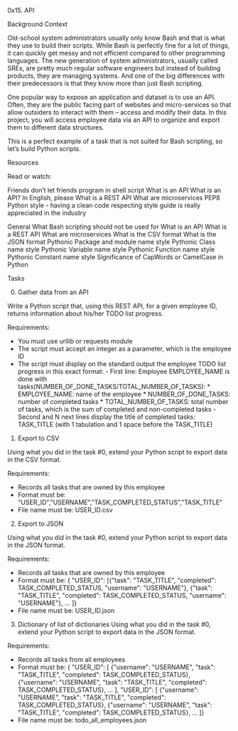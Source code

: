 0x15. API

Background Context


Old-school system administrators usually only know Bash and that is what they use to build their scripts. While Bash is perfectly fine for a lot of things, it can quickly get messy and not efficient compared to other programming languages. The new generation of system administrators, usually called SREs, are pretty much regular software engineers but instead of building products, they are managing systems. And one of the big differences with their predecessors is that they know more than just Bash scripting.

One popular way to expose an application and dataset is to use an API. Often, they are the public facing part of websites and micro-services so that allow outsiders to interact with them – access and modify their data. In this project, you will access employee data via an API to organize and export them to different data structures.

This is a perfect example of a task that is not suited for Bash scripting, so let’s build Python scripts.

Resources

Read or watch:

Friends don’t let friends program in shell script
What is an API
What is an API? In English, please
What is a REST API
What are microservices
PEP8 Python style - having a clean code respecting style guide is really appreciated in the industry

General
What Bash scripting should not be used for
What is an API
What is a REST API
What are microservices
What is the CSV format
What is the JSON format
Pythonic Package and module name style
Pythonic Class name style
Pythonic Variable name style
Pythonic Function name style
Pythonic Constant name style
Significance of CapWords or CamelCase in Python


Tasks

0. Gather data from an API

Write a Python script that, using this REST API, for a given employee ID, returns information about his/her TODO list progress.

Requirements:

  * You must use urllib or requests module
  * The script must accept an integer as a parameter, which is the employee ID
  * The script must display on the standard output the employee TODO list progress in this exact format:
        - First line: Employee EMPLOYEE_NAME is done with tasks(NUMBER_OF_DONE_TASKS/TOTAL_NUMBER_OF_TASKS):
            * EMPLOYEE_NAME: name of the employee
            * NUMBER_OF_DONE_TASKS: number of completed tasks
            * TOTAL_NUMBER_OF_TASKS: total number of tasks, which is the sum of completed and non-completed tasks
        - Second and N next lines display the title of completed tasks: TASK_TITLE (with 1 tabulation and 1 space before the TASK_TITLE)

1. Export to CSV

Using what you did in the task #0, extend your Python script to export data in the CSV format.

Requirements:
  * Records all tasks that are owned by this employee
  * Format must be: "USER_ID","USERNAME","TASK_COMPLETED_STATUS","TASK_TITLE"
  * File name must be: USER_ID.csv

2. Export to JSON

Using what you did in the task #0, extend your Python script to export data in the JSON format.

Requirements:
  * Records all tasks that are owned by this employee
  * Format must be: { "USER_ID": [{"task": "TASK_TITLE", "completed": TASK_COMPLETED_STATUS, "username": "USERNAME"}, {"task": "TASK_TITLE", "completed": TASK_COMPLETED_STATUS, "username": "USERNAME"}, ... ]}
  * File name must be: USER_ID.json

3. Dictionary of list of dictionaries
Using what you did in the task #0, extend your Python script to export data in the JSON format.

Requirements:
  * Records all tasks from all employees
  * Format must be: { "USER_ID": [ {"username": "USERNAME", "task": "TASK_TITLE", "completed": TASK_COMPLETED_STATUS}, {"username": "USERNAME", "task": "TASK_TITLE", "completed": TASK_COMPLETED_STATUS}, ... ], "USER_ID": [ {"username": "USERNAME", "task": "TASK_TITLE", "completed": TASK_COMPLETED_STATUS}, {"username": "USERNAME", "task": "TASK_TITLE", "completed": TASK_COMPLETED_STATUS}, ... ]}
  * File name must be: todo_all_employees.json

